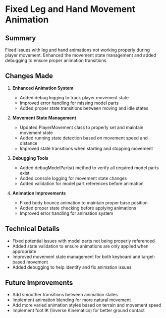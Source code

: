 # Fixed Leg and Hand Movement Animation

## Summary
Fixed issues with leg and hand animations not working properly during player movement. Enhanced the movement state management and added debugging to ensure proper animation transitions.

## Changes Made

1. **Enhanced Animation System**
   - Added debug logging to track player movement state
   - Improved error handling for missing model parts
   - Added proper state transitions between moving and idle states

2. **Movement State Management**
   - Updated PlayerMovement class to properly set and maintain movement state
   - Added running state detection based on movement speed and distance
   - Improved state transitions when starting and stopping movement

3. **Debugging Tools**
   - Added debugModelParts() method to verify all required model parts exist
   - Added console logging for movement state changes
   - Added validation for model part references before animation

4. **Animation Improvements**
   - Fixed body bounce animation to maintain proper base position
   - Added proper state checking before applying animations
   - Improved error handling for animation system

## Technical Details

- Fixed potential issues with model parts not being properly referenced
- Added state validation to ensure animations are only applied when appropriate
- Improved movement state management for both keyboard and target-based movement
- Added debugging to help identify and fix animation issues

## Future Improvements

- Add smoother transitions between animation states
- Implement animation blending for more natural movement
- Add more varied animation styles based on terrain and movement speed
- Implement foot IK (Inverse Kinematics) for better ground contact